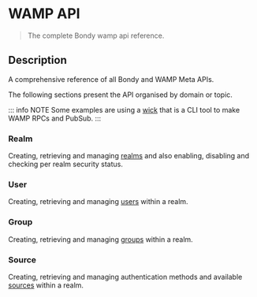 # WAMP API
> The complete Bondy wamp api reference.

## Description
A comprehensive reference of all Bondy and WAMP Meta APIs.

The following sections present the API organised by domain or topic.

::: info NOTE
Some examples are using a [wick](https://github.com/s-things/wick#readme) that is a CLI tool to make WAMP RPCs and PubSub.
:::

### Realm
Creating, retrieving and managing [realms](/reference/wamp_api/realm) and also enabling, disabling and checking per realm security status.

### User
Creating, retrieving and managing [users](/reference/wamp_api/user) within a realm.

### Group
Creating, retrieving and managing [groups](/reference/wamp_api/group) within a realm.

### Source
Creating, retrieving and managing authentication methods and available [sources](/reference/wamp_api/source) within a realm.